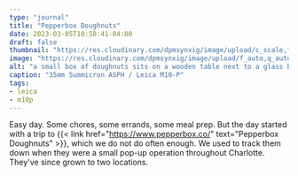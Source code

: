 ```yaml
---
type: "journal"
title: "Pepperbox Doughnuts"
date: 2023-03-05T10:50:41-04:00
draft: false
thumbnail: "https://res.cloudinary.com/dpmsynxig/image/upload/c_scale,f_auto,q_auto:good,w_740/v1691938116/2023%20Posts/03/2023-03-05_pepperbox-doughnuts/2023-03-05_m10-p-8.jpg"
image: "https://res.cloudinary.com/dpmsynxig/image/upload/f_auto,q_auto:good/v1691938116/2023%20Posts/03/2023-03-05_pepperbox-doughnuts/2023-03-05_m10-p-8.jpg"
alt: "a small box of doughnuts sits on a wooden table next to a glass bottle of mexican coca cola"
caption: "35mm Summicron ASPH / Leica M10-P"
tags:
- leica
- m10p
---
```


Easy day. Some chores, some errands, some meal prep. But the day started with a trip to {{< link href="https://www.pepperbox.co/" text="Pepperbox Doughnuts" >}}, which we do not do often enough. We used to track them down when they were a small pop-up operation throughout Charlotte. They've since grown to two locations.
